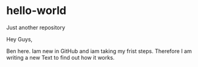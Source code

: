 # hello-world
Just another repository


Hey Guys,

Ben here. Iam new in GitHub and iam taking my frist steps. Therefore I am writing a new Text to find out how it works.
